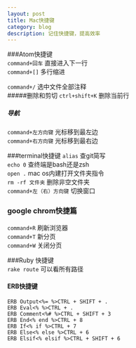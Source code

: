 ```yaml
---
layout: post
title: Mac快捷键
category: blog
description: 记住快捷键，提高效率  
---
```


###Atom快捷键   
`command+回车`  直接进入下一行       
`command+[]` 多行缩进   
  
`command+/`  选中文件全部注释   
#####删除和剪切 
`ctrl+shift+K`  删除当前行  
##### 导航  
`command+左方向键`  光标移到最左边    
`command+右方向键`  光标移到最右边 

###terminal快捷键
`alias`  查git简写  
`echo 0` 查终端是bash还是zsh  
`open .`   mac os内建打开文件夹指令   
`rm -rf 文件夹`  删除非空文件夹   
`command+左（右）方向键` 切换窗口     
 
### google chrom快捷篇   
 `command+R`  刷新浏览器  
 `command+T`  新分页   
 `command+W`  关闭分页  
 
###Ruby 快捷键  
`rake route`  可以看所有路径  
#### ERB快捷键 
```
ERB Output<%= %>CTRL + SHIFT + . 
ERB Eval<% %>CTRL + . 
ERB Comment<%# %>CTRL + SHIFT + 3 
ERB End<% end %>CTRL + 8 
ERB If<% if %>CTRL + 7 
ERB Else<% else %>CTRL + 6 
ERB Elsif<% elsif %>CTRL + SHIFT + 6

```

